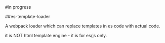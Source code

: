 #in progress

##es-template-loader

A webpack loader which can replace templates in es code with actual code.

it is NOT html template engine - it is for es/js only.
